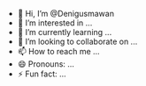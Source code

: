 - 👋 Hi, I’m @Denigusmawan
- 👀 I’m interested in ...
- 🌱 I’m currently learning ...
- 💞️ I’m looking to collaborate on ...
- 📫 How to reach me ...
- 😄 Pronouns: ...
- ⚡ Fun fact: ...

<!---
Denigusmawan/Denigusmawan is a ✨ special ✨ repository because its `README.md` (this file) appears on your GitHub profile.
You can click the Preview link to take a look at your changes.
--->
